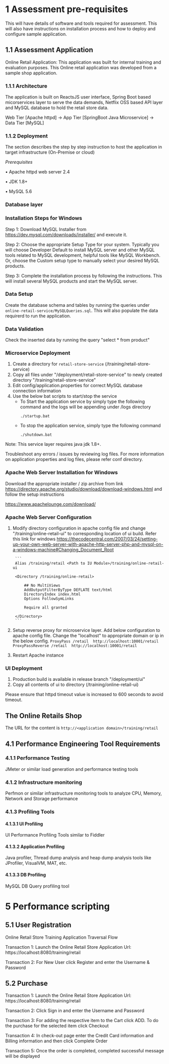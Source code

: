 # 1	Assessment pre-requisites
 
 This will have details of software and tools required for assessment. This will also have instructions on installation process and how to deploy and configure sample application. 

## 1.1	Assessment Application

 Online Retail Application: This application was built for internal training and evaluation purposes. This Online retail application was developed from a sample shop application. 

### 1.1.1	Architecture
     
 The application is built on ReactsJS user interface, Spring Boot based micorservices layer to serve the data demands, Netflix OSS based API layer and MySQL database to hold the retail store data.
    
 Web Tier [Apache httpd] -> App Tier [SpringBoot Java Microservice] -> Data Tier [MySQL]


### 1.1.2	Deployment

The section describes the step by step instruction to host the application in target infrastructure (On-Premise or cloud)

*Prerequisites*

•	Apache httpd web server 2.4

•	JDK 1.8+

•	MySQL 5.6

### Database layer

### Installation Steps for Windows

Step 1: Download MySQL Installer from https://dev.mysql.com/downloads/installer/ and execute it.

Step 2: Choose the appropriate Setup Type for your system. Typically you will choose Developer Default to install MySQL server and other MySQL tools related to MySQL development, helpful tools like MySQL Workbench. Or, choose the Custom setup type to manually select your desired MySQL products.

Step 3: Complete the installation process by following the instructions. This will install several MySQL products and start the MySQL server.

### Data Setup 

Create the database schema and tables by running the queries under `online-retail-service/MySQLQueries.sql`. This will also populate the data requirerd to run the application.

### Data Validation

Check the inserted data by running the query "select * from product"



### Microservice Deployment

1. Create a directory for `retail-store-service` (<Path to UI Module>/training/retail-store-service)
2. Copy all files under "/deployment/retail-store-service" to newly created directory "<Path to UI Module>/training/retail-store-service"
3. Edit config/application.properties for correct MySQL database connection information
4. Use the below bat scripts to start/stop the service
	* To Start the application service by simply type the following command and the logs will be appending under /logs directory
		```
		./startup.bat
		```
	* To stop the application service, simply type the following command
		```
		./shutdown.bat
		```

Note: This service layer requires java jdk 1.8+. 
		

Troubleshoot any errors / issues by reviewing log files. For more information on application properties and log files, please refer conf directory. 

### Apache Web Server Installation for Windows

Download the appropriate installer / zip archive from link https://directory.apache.org/studio/download/download-windows.html and follow the setup instructions

https://www.apachelounge.com/download/


### Apache Web Server Configuration

1. Modify directory configuration in apache config file and change "<Path to UI module>/training/online-retail-ui" to corresponding location of ui build. Refer this link for windows https://thecodecentral.com/2007/03/24/setting-up-your-own-web-server-with-apache-http-server-php-and-mysql-on-a-windows-machine#Changing_Document_Root

		```
		Alias /training/retail <Path to IU Module>/training/online-retail-ui

		<Directory /training/online-retail>

			## No MultiViews
			AddOutputFilterByType DEFLATE text/html
			DirectoryIndex index.html
			Options FollowSymLinks

			Require all granted

		</Directory>
		```
2. Setup reverse proxy for microservice layer. Add below configuration to apache config file. Change the "localhost" to appropriate domain or ip in the below config.
		```
		ProxyPass /retail  http://localhost:10001/retail
		ProxyPassReverse /retail  http://localhost:10001/retail
		```
3. Restart Apache instance

### UI Deployment

1. Production build is available in release branch "/deployment/ui"
2. Copy all contents of ui to directory (<Path to UI Module>/training/online-retail-ui)

Please ensure that httpd timeout value is increased to 600 seconds to avoid timeout.

## The Online Retails Shop

The URL for the content is `http://<application domain>/training/retail`

## 4.1	Performance Engineering Tool Requirements

### 4.1.1	Performance Testing 

JMeter or similar load generation and performance testing tools

### 4.1.2	Infrastructure monitoring

Perfmon or similar infrastructure monitoring tools to analyze CPU, Memory, Network and Storage performance

### 4.1.3	Profiling Tools

#### 4.1.3.1	UI Profiling

UI Performance Profiling Tools similar to Fiddler

#### 4.1.3.2	Application Profiling

Java profiler, Thread dump analysis and heap dump analysis tools like JProfiler, VisualVM, MAT, etc.

#### 4.1.3.3	DB Profiling

MySQL DB Query profiling tool

# 5	Performance scripting 

## 5.1	User Registration

Online Retail Store Training Application Traversal Flow

Transaction 1: Launch the Online Retail Store Application Url: https://localhost:8080/training/retail



Transaction 2: For New User click Register and enter the Username & Password


## 5.2	Purchase

Transaction 1: Launch the Online Retail Store Application Url: https://localhost:8080/training/retail

Transaction 2: Click Sign in and enter the Username and Password

Transaction 3: For adding the respective item to the Cart click ADD. To do the purchase for the selected item click Checkout

Transaction 4: In check-out page enter the Credit Card information and Billing information and then click Complete Order

Transaction 5: Once the order is completed, completed successful message will be displayed



